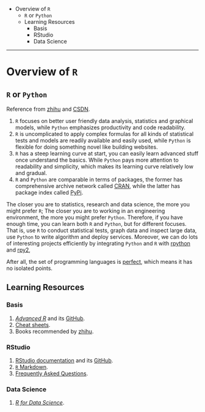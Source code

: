 <!-- MarkdownTOC -->

- Overview of `R`
	- `R` or `Python`
	- Learning Resources
		- Basis
		- RStudio
		- Data Science

<!-- /MarkdownTOC -->

* * *

# Overview of `R`
## `R` or `Python`
Reference from [zhihu](https://www.zhihu.com/question/58602964) and [CSDN](https://blog.csdn.net/sanqima/article/details/50450189).

1. `R` focuses on better user friendly data analysis, statistics and graphical models, while `Python` emphasizes productivity and code readability.
2. `R` is uncomplicated to apply complex formulas for all kinds of statistical tests and models are readily available and easily used, while `Python` is flexible for doing something novel like building websites.
3. `R` has a steep learning curve at start, you can easily learn advanced stuff once understand the basics. While `Python` pays more attention to readability and simplicity, which makes its learning curve relatively low and gradual.
4. `R` and `Python` are comparable in terms of packages, the former has comprehensive archive network called [CRAN](https://cran.r-project.org/), while the latter has package index called [PyPi](http://pypi.python.org/).

The closer you are to statistics, research and data science, the more you might prefer `R`; The closer you are to working in an engineering environment, the more you might prefer `Python`.
Therefore, if you have enough time, you can learn both `R` and `Python`, but for different focuses. That is, use `R` to conduct statistical tests, graph data and inspect large data, use `Python` to write algorithm and deploy services.
Moreover, we can do lots of interesting projects efficiently by integrating `Python` and `R` with [rpython](http://rpython.r-forge.r-project.org/) and [rpy2](https://pypi.org/project/rpy2/), 

After all, the set of programming languages is [perfect](http://mathworld.wolfram.com/PerfectSet.html), which means it has no isolated points.


## Learning Resources
### Basis
1. [*Advanced R*](https://adv-r.hadley.nz/) and its [GitHub](https://github.com/hadley/adv-r).
2. [Cheat sheets](https://www.rstudio.com/resources/cheatsheets/).
3. Books recommended by [zhihu](https://www.zhihu.com/question/21654166).

### RStudio
1. [RStudio documentation](http://www.rstudio.com/ide/docs/) and its [GitHub](https://github.com/rstudio/rstudio).
2. [`R` Markdown](https://rmarkdown.rstudio.com/lesson-1.html).
3. [Frequently Asked Questions](https://support.rstudio.com/hc/en-us).

### Data Science
1. [*R for Data Science*](https://r4ds.had.co.nz/).
